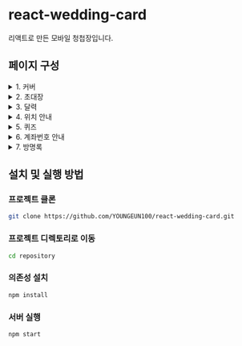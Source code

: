 # react-wedding-card
리액트로 만든 모바일 청첩장입니다.

## 페이지 구성
<details>
  <summary>1. 커버</summary>
  이 프로젝트는 사용자들이 간편하게 To-Do 리스트를 관리할 수 있는 웹 애플리케이션입니다.
  직관적인 UI와 백엔드 API를 통해, 사용자는 할 일을 추가하고, 삭제하고, 완료 상태를 변경할 수 있습니다.
</details>

<details>
  <summary>2. 초대장</summary>
  이 프로젝트는 사용자들이 간편하게 To-Do 리스트를 관리할 수 있는 웹 애플리케이션입니다.
  직관적인 UI와 백엔드 API를 통해, 사용자는 할 일을 추가하고, 삭제하고, 완료 상태를 변경할 수 있습니다.
</details>

<details>
  <summary>3. 달력</summary>
  이 프로젝트는 사용자들이 간편하게 To-Do 리스트를 관리할 수 있는 웹 애플리케이션입니다.
  직관적인 UI와 백엔드 API를 통해, 사용자는 할 일을 추가하고, 삭제하고, 완료 상태를 변경할 수 있습니다.
</details>

<details>
  <summary>4. 위치 안내</summary>
  이 프로젝트는 사용자들이 간편하게 To-Do 리스트를 관리할 수 있는 웹 애플리케이션입니다.
  직관적인 UI와 백엔드 API를 통해, 사용자는 할 일을 추가하고, 삭제하고, 완료 상태를 변경할 수 있습니다.
</details>

<details>
  <summary>5. 퀴즈</summary>
  이 프로젝트는 사용자들이 간편하게 To-Do 리스트를 관리할 수 있는 웹 애플리케이션입니다.
  직관적인 UI와 백엔드 API를 통해, 사용자는 할 일을 추가하고, 삭제하고, 완료 상태를 변경할 수 있습니다.
</details>

<details>
  <summary>6. 계좌번호 안내</summary>
  이 프로젝트는 사용자들이 간편하게 To-Do 리스트를 관리할 수 있는 웹 애플리케이션입니다.
  직관적인 UI와 백엔드 API를 통해, 사용자는 할 일을 추가하고, 삭제하고, 완료 상태를 변경할 수 있습니다.
</details>

<details>
  <summary>7. 방명록</summary>
  이 프로젝트는 사용자들이 간편하게 To-Do 리스트를 관리할 수 있는 웹 애플리케이션입니다.
  직관적인 UI와 백엔드 API를 통해, 사용자는 할 일을 추가하고, 삭제하고, 완료 상태를 변경할 수 있습니다.
</details>

## 설치 및 실행 방법
### 프로젝트 클론
```bash
git clone https://github.com/YOUNGEUN100/react-wedding-card.git
```
### 프로젝트 디렉토리로 이동
```bash
cd repository
```
### 의존성 설치
```bash
npm install
```
### 서버 실행
```bash
npm start
```


